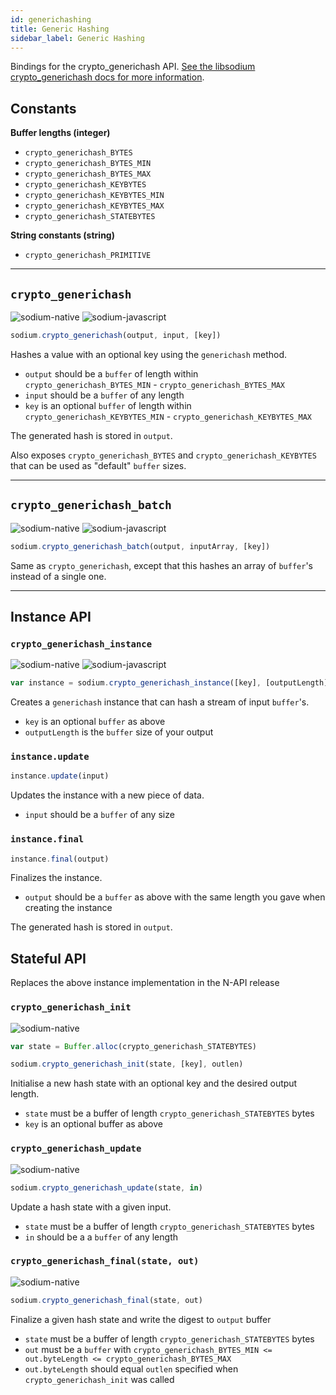 ```yaml
---
id: generichashing
title: Generic Hashing
sidebar_label: Generic Hashing
---
```


Bindings for the crypto_generichash API. [See the libsodium crypto_generichash docs for more information](https://download.libsodium.org/doc/hashing/generic_hashing).

## Constants
**Buffer lengths (integer)**
* `crypto_generichash_BYTES`
* `crypto_generichash_BYTES_MIN`
* `crypto_generichash_BYTES_MAX`
* `crypto_generichash_KEYBYTES`
* `crypto_generichash_KEYBYTES_MIN`
* `crypto_generichash_KEYBYTES_MAX`
* `crypto_generichash_STATEBYTES`

**String constants (string)**
* `crypto_generichash_PRIMITIVE`

***
## `crypto_generichash`
![sodium-native][node] ![sodium-javascript][js]
``` js
sodium.crypto_generichash(output, input, [key])
```
Hashes a value with an optional key using the `generichash` method.
* `output` should be a `buffer` of length within `crypto_generichash_BYTES_MIN` - `crypto_generichash_BYTES_MAX`
* `input` should be a `buffer` of any length
* `key` is an optional `buffer` of length within `crypto_generichash_KEYBYTES_MIN` - `crypto_generichash_KEYBYTES_MAX`

The generated hash is stored in `output`.

Also exposes `crypto_generichash_BYTES` and `crypto_generichash_KEYBYTES` that can be used as "default" `buffer` sizes.
***
## `crypto_generichash_batch`
![sodium-native][node] ![sodium-javascript][js]
``` js
sodium.crypto_generichash_batch(output, inputArray, [key])
```
Same as `crypto_generichash`, except that this hashes an array of `buffer`'s instead of a single one.
***
## Instance API
### `crypto_generichash_instance`
![sodium-native][node] ![sodium-javascript][js]
``` js
var instance = sodium.crypto_generichash_instance([key], [outputLength])
```
Creates a `generichash` instance that can hash a stream of input `buffer`'s.
* `key` is an optional `buffer` as above
* `outputLength` is the `buffer` size of your output

### `instance.update`
``` js
instance.update(input)
```
Updates the instance with a new piece of data.
* `input` should be a `buffer` of any size

### `instance.final`
``` js
instance.final(output)
```
Finalizes the instance.
* `output` should be a `buffer` as above with the same length you gave when creating the instance

The generated hash is stored in `output`.

## Stateful API
Replaces the above instance implementation in the N-API release
### `crypto_generichash_init`
![sodium-native][node]
```js
var state = Buffer.alloc(crypto_generichash_STATEBYTES)

sodium.crypto_generichash_init(state, [key], outlen)
```
Initialise a new hash state with an optional key and the desired output length.
* `state` must be a buffer of length `crypto_generichash_STATEBYTES` bytes
* `key` is an optional buffer as above

### `crypto_generichash_update`
![sodium-native][node]
```js
sodium.crypto_generichash_update(state, in)
```
Update a hash state with a given input.
* `state` must be a buffer of length `crypto_generichash_STATEBYTES` bytes
* `in` should be a a `buffer` of any length

### `crypto_generichash_final(state, out)`
![sodium-native][node]
```js
sodium.crypto_generichash_final(state, out)
```
Finalize a given hash state and write the digest to `output` buffer
* `state` must be a buffer of length `crypto_generichash_STATEBYTES` bytes
* `out` must be a `buffer` with `crypto_generichash_BYTES_MIN <= out.byteLength <= crypto_generichash_BYTES_MAX`
* `out.byteLength` should equal `outlen` specified when `crypto_generichash_init` was called

[js]: /docs/img/icon_js.svg
[node]: /docs/img/nodejs-icon.svg
